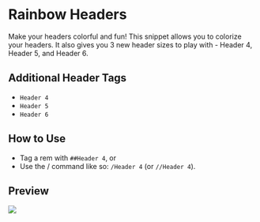 # Rainbow Headers

Make your headers colorful and fun! This snippet allows you to colorize your headers. It also gives you 3 new header sizes to play with - Header 4, Header 5, and Header 6.

## Additional Header Tags
- `Header 4`
- `Header 5`
- `Header 6`

## How to Use
- Tag a rem with `##Header 4`, or
- Use the / command like so: `/Header 4` (or `//Header 4`).

## Preview
<img src="src/images/minimal-indent-lines.png">
